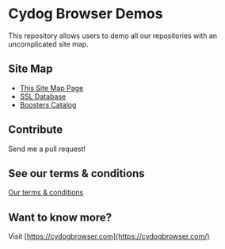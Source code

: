 # Cydog Browser Demos
This repository allows users to demo all our repositories with an uncomplicated site map. 

## Site Map
- [This Site Map Page](https://demos.cydogbrowser.com)
- [SSL Database](https://demos.cydogbrowser.com/ssl-database)
- [Boosters Catalog](https://demos.cydogbrowser.com/boosters)

## Contribute
Send me a pull request!

## See our terms & conditions
[Our terms & conditions](https://cydogbrowser.com/cyterms.html)

## Want to know more?
Visit [https://cydogbrowser.com](https://cydogbrowser.com/)
